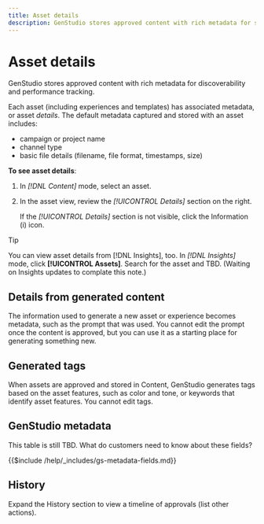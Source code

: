 ```yaml
---
title: Asset details
description: GenStudio stores approved content with rich metadata for searchability and performance tracking.
---
```


# Asset details

GenStudio stores approved content with rich metadata for discoverability and performance tracking.

Each asset (including experiences and templates) has associated metadata, or asset _details_. The default metadata captured and stored with an asset includes:

- campaign or project name
- channel type
- basic file details (filename, file format, timestamps, size)

**To see asset details**:

1. In _[!DNL Content]_ mode, select an asset.

1. In the asset view, review the _[!UICONTROL Details]_ section on the right.

   If the _[!UICONTROL Details]_ section is not visible, click the Information (i) icon.

>[!TIP]
>
>You can view asset details from [!DNL Insights], too. In _[!DNL Insights]_ mode, click **[!UICONTROL Assets]**. Search for the asset and TBD. (Waiting on Insights updates to complate this note.)

## Details from generated content

The information used to generate a new asset or experience becomes metadata, such as the prompt that was used. You cannot edit the prompt once the content is approved, but you can use it as a starting place for generating something new.

## Generated tags

When assets are approved and stored in Content, GenStudio generates tags based on the asset features, such as color and tone, or keywords that identify asset features. You cannot edit tags.

## GenStudio metadata

This table is still TBD. What do customers need to know about these fields?

{{$include /help/_includes/gs-metadata-fields.md}}

## History

Expand the History section to view a timeline of approvals (list other actions).
